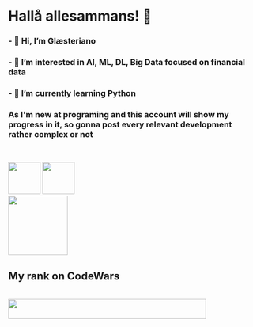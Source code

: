 # Hallå allesammans! 🤙

### - 👋 Hi, I’m Glæsteriano
### - 👀 I’m interested in AI, ML, DL, Big Data focused on financial data
### - 🌱 I’m currently learning Python

### As I'm new at programing and this account will show my progress in it, so gonna post every relevant development rather complex or not

##

</div>
<div style="display: inline_block"><br>
<img height="65" width="65" src="https://cdn.jsdelivr.net/gh/devicons/devicon/icons/python/python-original-wordmark.svg" />
<img height='65' width="65" src="https://cdn.jsdelivr.net/gh/devicons/devicon/icons/jupyter/jupyter-original-wordmark.svg" />
</div>

<img height='120' width='120' src="https://cdn.jsdelivr.net/gh/devicons/devicon/icons/pycharm/pycharm-original-wordmark.svg" />

## My rank on CodeWars

</div>
<div style="display: inline_block"><br>
<img height='40' width="400" src="https://www.codewars.com/users/Gl%C3%A6steriano/badges/large" />
</div>          
          
<!---
Glasteriano/Glasteriano is a ✨ special ✨ repository because its `README.md` (this file) appears on your GitHub profile.
You can click the Preview link to take a look at your changes.
--->
